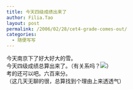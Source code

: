 ```yaml
---
title: 今天四级成绩出来了
author: Filia.Tao
layout: post
permalink: /2006/02/28/cet4-grade-comes-out/
categories:
  - 随便写写
---
```

<div>
  今天南京下了好大好大的雪。<br /> 今天四级成绩总算出来了。（有关系吗？<img src="/rte/emoticons/smile_wink.gif" />）<br /> 考的还可以吧。六百来分。<br /> （这几天无聊的很，总算找到个理由上来透透气）
</div>

<img width="1" height="1" border="0" src="http://c.services.spaces.live.com/CollectionWebService/c.gif?space=why-gudu&#038;page=RSS%3a+%e4%bb%8a%e5%a4%a9%e5%9b%9b%e7%ba%a7%e6%88%90%e7%bb%a9%e5%87%ba%e6%9d%a5%e4%ba%86&#038;referrer=" /><img width="0" height="0" src="http://c.live.com/c.gif?NC=31263&#038;NA=1149&#038;PI=73329&#038;RF=&#038;DI=3919&#038;PS=85545&#038;TP=why-gudu.spaces.live.com&#038;GT1=why-gudu%3b2052" />